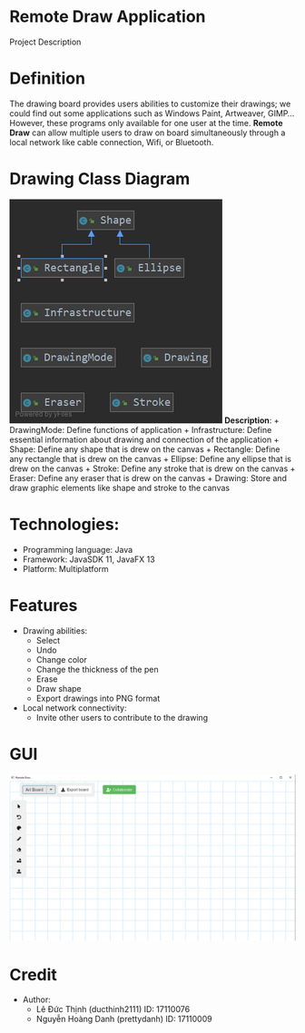 # Remote Draw Application
Project Description
# Definition
The drawing board provides users abilities to customize their drawings; we could find out some applications such as Windows Paint, Artweaver, GIMP… However, these programs only available for one user at the time. <b>Remote Draw</b> can allow multiple users to draw on board simultaneously through a local network like cable connection, Wifi, or Bluetooth.
# Drawing Class Diagram
  ![alt text](src/main/resources/images/DrawingClassDiagram.png)
  <b>Description</b>:
    + DrawingMode: Define functions of application
    + Infrastructure: Define essential information about drawing and connection of the application
    + Shape: Define any shape that is drew on the canvas
    + Rectangle: Define any rectangle that is drew on the canvas
    + Ellipse: Define any ellipse that is drew on the canvas
    + Stroke: Define any stroke that is drew on the canvas
    + Eraser: Define any eraser that is drew on the canvas
    + Drawing: Store and draw graphic elements like shape and stroke to the canvas
# Technologies:
 - Programming language: Java
 - Framework: JavaSDK 11, JavaFX 13
 - Platform: Multiplatform
# Features
- Drawing abilities:
  + Select
  + Undo
  + Change color
  + Change the thickness of the pen
  + Erase
  + Draw shape
  + Export drawings into PNG format
- Local network connectivity:
  + Invite other users to contribute to the drawing
# GUI
  ![alt text](src/main/resources/images/GUI.PNG)
# Credit
  - Author: 
    + Lê Đức Thịnh (ducthinh2111) ID: 17110076
    + Nguyễn Hoàng Danh (prettydanh) ID: 17110009
